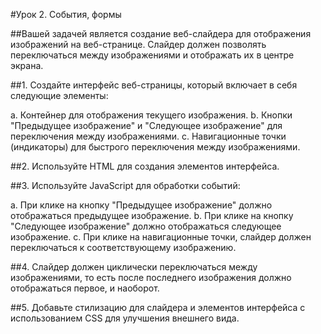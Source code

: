 #Урок 2. События, формы

##Вашей задачей является создание веб-слайдера для отображения изображений на веб-странице. Слайдер должен позволять переключаться между изображениями и отображать их в центре экрана.

##1. Создайте интерфейс веб-страницы, который включает в себя следующие элементы:

a. Контейнер для отображения текущего изображения. b. Кнопки "Предыдущее изображение" и "Следующее изображение" для переключения между изображениями. c. Навигационные точки (индикаторы) для быстрого переключения между изображениями.

##2. Используйте HTML для создания элементов интерфейса.

##3. Используйте JavaScript для обработки событий:

a. При клике на кнопку "Предыдущее изображение" должно отображаться предыдущее изображение. b. При клике на кнопку "Следующее изображение" должно отображаться следующее изображение. c. При клике на навигационные точки, слайдер должен переключаться к соответствующему изображению.

##4. Слайдер должен циклически переключаться между изображениями, то есть после последнего изображения должно отображаться первое, и наоборот.

##5. Добавьте стилизацию для слайдера и элементов интерфейса с использованием CSS для улучшения внешнего вида.